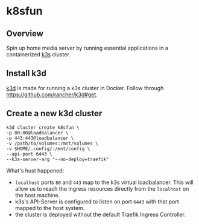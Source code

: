 # k8sfun

## Overview

Spin up home media server by running essential applications in a containerized [k3s](https://github.com/rancher/k3s) cluster. 

## Install k3d

[k3d](https://github.com/rancher/k3d) is made for running a k3s cluster in Docker. Follow through https://github.com/rancher/k3d#get.

## Create a new k3d cluster

```shell
k3d cluster create k8sfun \
-p 80:80@loadbalancer \
-p 443:443@loadbalancer \
-v /path/to/volumes:/mnt/volumes \
-v $HOME/.config/:/mnt/config \
--api-port 6443 \
--k3s-server-arg "--no-deploy=traefik"
```

What's hust happened:

- `localhost` ports `80` and `443` map to the k3s virtual loadbalancer. This will allow us to reach the ingress resources directly from the `localhost` on the host machine.
- k3s's API-Server is configured to listen on port `6443` with that port mapped to the host system.
- the cluster is deployed without the default Traefik Ingress Controller.